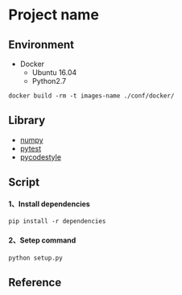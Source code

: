 # Project name

## Environment

+ Docker
  - Ubuntu 16.04
  - Python2.7

```
docker build -rm -t images-name ./conf/docker/
```

## Library

+ [numpy](http://www.numpy.org/)
+ [pytest](https://docs.pytest.org/en/latest/)
+ [pycodestyle](https://pypi.org/project/pycodestyle/)

## Script

#### 1、Install dependencies

```
pip install -r dependencies
```

#### 2、Setep command

```
python setup.py
```

## Reference

